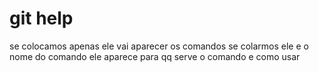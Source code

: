 # git help

se colocamos apenas ele vai aparecer os comandos
se colarmos ele e o nome do comando ele aparece para qq serve o comando e como usar
